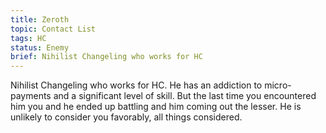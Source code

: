 ```yaml
---
title: Zeroth
topic: Contact List
tags: HC
status: Enemy
brief: Nihilist Changeling who works for HC
---
```


Nihilist Changeling who works for HC. He has an addiction to micro-payments and a significant level of skill. But the last time you encountered him you and he ended up battling and him coming out the lesser. He is unlikely to consider you favorably, all things considered. 